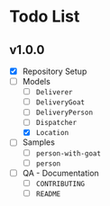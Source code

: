 # Todo List

## v1.0.0

- [x] Repository Setup
- [ ] Models
  - [ ] `Deliverer`
  - [ ] `DeliveryGoat`
  - [ ] `DeliveryPerson`
  - [ ] `Dispatcher`
  - [x] `Location`
- [ ] Samples
  - [ ] `person-with-goat`
  - [ ] `person`
- [ ] QA - Documentation
  - [ ] `CONTRIBUTING`
  - [ ] `README`
